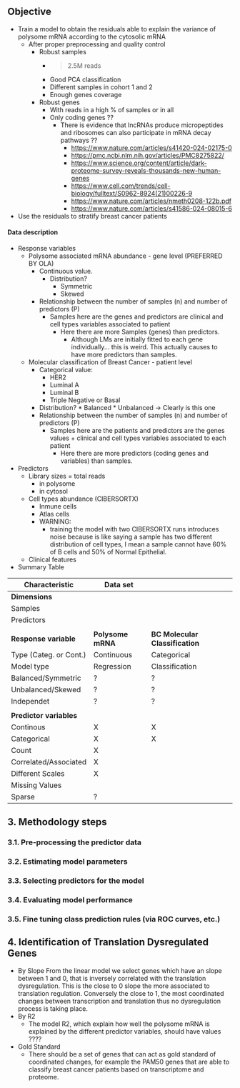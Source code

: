 ## Objective 
- Train a model to obtain the residuals able to explain the variance of polysome mRNA according to the cytosolic mRNA
	- After proper preprocessing and quality control
		- Robust samples
			- > 2.5M reads
			- Good PCA classification
			- Different samples in cohort 1 and 2
			- Enough genes coverage
		- Robust genes
			- With reads in a high % of samples or in all 
			- Only coding genes ??
				- There is evidence that lncRNAs produce micropeptides and ribosomes can also participate in mRNA decay pathways ??
					- https://www.nature.com/articles/s41420-024-02175-0
					- https://pmc.ncbi.nlm.nih.gov/articles/PMC8275822/
					- https://www.science.org/content/article/dark-proteome-survey-reveals-thousands-new-human-genes
					- https://www.cell.com/trends/cell-biology/fulltext/S0962-8924(21)00226-9
					- https://www.nature.com/articles/nmeth0208-122b.pdf
					- https://www.nature.com/articles/s41586-024-08015-6
- Use the residuals to stratify breast cancer patients
#### Data description
* Response variables
	* Polysome associated mRNA abundance - gene level (PREFERRED BY OLA)
		* Continuous value.
			* Distribution?
				* Symmetric 
				* Skewed
		* Relationship between the number of samples (n) and number of predictors (P)
			* Samples here are the genes and predictors are clinical and cell types variables associated to patient
				* Here there are more Samples (genes) than predictors. 
					* Although LMs are initially fitted to each gene individually... this is weird. This actually causes to have more predictors than samples.
	* Molecular classification of Breast Cancer - patient level
		* Categorical value:
			* HER2
			* Luminal A
			* Luminal B
			* Triple Negative or Basal
		* Distribution?
				* Balanced
				* Unbalanced -> Clearly is this one
		* Relationship between the number of samples (n) and number of predictors (P)
			* Samples here are the patients and predictors are the genes values + clinical and cell types variables associated to each patient
				* Here there are more predictors (coding genes and variables) than samples. 
* Predictors
	* Library sizes = total reads 
		* in polysome
		* in cytosol
	* Cell types abundance (CIBERSORTX)
		* Inmune cells 
		* Atlas cells
		* WARNING: 
			* training the model with two CIBERSORTX runs introduces noise because is like saying a sample has two different distribution of cell types, I mean a sample cannot have 60% of B cells and 50% of Normal Epithelial.
	* Clinical features
* Summary Table

| **Characteristic**      | Data set          |                                 |
| ----------------------- | ----------------- | ------------------------------- |
| **Dimensions**          |                   |                                 |
| Samples                 |                   |                                 |
| Predictors              |                   |                                 |
|                         |                   |                                 |
| **Response variable**   | **Polysome mRNA** | **BC Molecular Classification** |
| Type (Categ. or Cont.)  | Continuous        | Categorical                     |
| Model type              | Regression        | Classification                  |
| Balanced/Symmetric      | ?                 | ?                               |
| Unbalanced/Skewed       | ?                 | ?                               |
| Independet              | ?                 | ?                               |
|                         |                   |                                 |
| **Predictor variables** |                   |                                 |
| Continous               | X                 | X                               |
| Categorical             | X                 | X                               |
| Count                   | X                 |                                 |
| Correlated/Associated   | X                 |                                 |
| Different Scales        | X                 |                                 |
| Missing Values          |                   |                                 |
| Sparse                  | ?                 |                                 |
## 3. Methodology steps
### 3.1. Pre-processing the predictor data
### 3.2. Estimating model parameters
### 3.3. Selecting predictors for the model
### 3.4. Evaluating model performance
### 3.5. Fine tuning class prediction rules (via ROC curves, etc.)

## 4. Identification of Translation Dysregulated Genes
* By Slope
From the linear model we select genes which have an slope between 1 and 0, that is inversely correlated with the translation dysregulation. This is the close to 0 slope the more associated to translation regulation. Conversely the close to 1, the most coordinated changes between transcription and translation thus no dysregulation process is taking place.
* By R2
	* The model R2, which explain how well the polysome mRNA is explained by the different predictor variables, should have values ????
* Gold Standard
	* There should be a set of genes that can act as gold standard of coordinated changes, for example the PAM50 genes that are able to classify breast cancer patients based on transcriptome and proteome.

